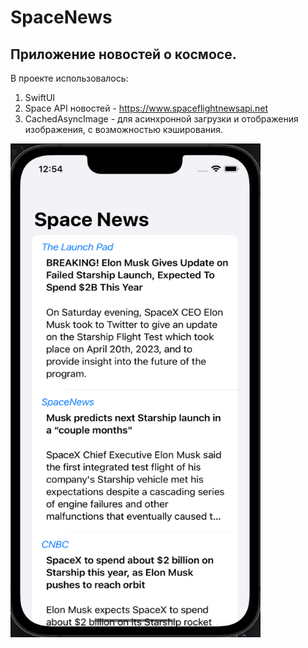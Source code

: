 # SpaceNews
 ## Приложение новостей о космосе.
 В проекте использовалось:
 1. SwiftUI
 2. Space API новостей - https://www.spaceflightnewsapi.net
 3. CachedAsyncImage - для асинхронной загрузки и отображения изображения, с возможностью кэширования.

<img src="https://github.com/Aficer/SpaceNews/blob/main/SpaceNews1.png" width="400" height="790"> 
